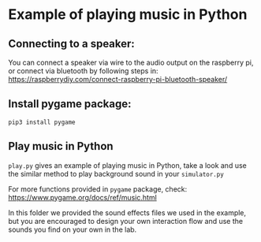 # Example of playing music in Python
## Connecting to a speaker:
You can connect a speaker via wire to the audio output on the raspberry pi, or connect via bluetooth by following steps in: 
https://raspberrydiy.com/connect-raspberry-pi-bluetooth-speaker/ 

## Install pygame package:
``
pip3 install pygame
``

## Play music in Python
`play.py` gives an example of playing music in Python, take a look and use the similar method to play background sound in your `simulator.py` 

For more functions provided in `pygame` package, check:
https://www.pygame.org/docs/ref/music.html



In this folder we provided the sound effects files we used in the example, but you are encouraged to design your own interaction flow and use the sounds you find on your own in the lab.
